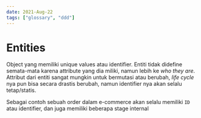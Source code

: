 ```yaml
---
date: 2021-Aug-22
tags: ["glossary", "ddd"]
---
```


# Entities
Object yang memiliki unique values atau identifier. Entiti tidak didefine semata-mata karena attribute yang dia miliki, namun lebih ke *who they are*. Attribut dari entiti sangat mungkin untuk bermutasi atau berubah, *life cycle* nya pun bisa secara drastis berubah, namun identifier nya akan selalu tetap/statis.

Sebagai contoh sebuah order dalam e-commerce akan selalu memiliki `ID` atau identifier, dan juga memiliki beberapa stage internal 